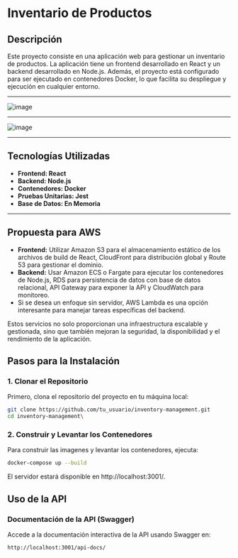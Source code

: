 # Inventario de Productos

## Descripción

Este proyecto consiste en una aplicación web para gestionar un inventario de productos. La aplicación tiene un frontend desarrollado en React y un backend desarrollado en Node.js. Además, el proyecto está configurado para ser ejecutado en contenedores Docker, lo que facilita su despliegue y ejecución en cualquier entorno.

---
![image](https://github.com/user-attachments/assets/f74fdca8-fff8-442c-b893-62e5005d98ec)

---

![image](https://github.com/user-attachments/assets/f878770f-e990-44ae-ad7e-7a2bed16194a)


---

## Tecnologías Utilizadas

- **Frontend: React**
- **Backend: Node.js**
- **Contenedores: Docker** 
- **Pruebas Unitarias: Jest**
- **Base de Datos: En Memoria** 

---

## Propuesta para AWS
- **Frontend:** Utilizar Amazon S3 para el almacenamiento estático de los archivos de build de React, CloudFront para distribución global y Route 53 para gestionar el dominio.
- **Backend:** Usar Amazon ECS o Fargate para ejecutar los contenedores de Node.js, RDS para persistencia de datos con base de datos relacional, API Gateway para exponer la API y CloudWatch para monitoreo.
- Si se desea un enfoque sin servidor, AWS Lambda es una opción interesante para manejar tareas específicas del backend.

Estos servicios no solo proporcionan una infraestructura escalable y gestionada, sino que también mejoran la seguridad, la disponibilidad y el rendimiento de la aplicación.

## Pasos para la Instalación

### 1. Clonar el Repositorio

Primero, clona el repositorio del proyecto en tu máquina local:

```bash
git clone https://github.com/tu_usuario/inventory-management.git
cd inventory-management\

```

### 2. Construir y Levantar los Contenedores
Para construir las imagenes y levantar los contenedores, ejecuta:

```bash
docker-compose up --build
```

El servidor estará disponible en http://localhost:3001/.

## Uso de la API
### Documentación de la API (Swagger)
Accede a la documentación interactiva de la API usando Swagger en:

```bash
http://localhost:3001/api-docs/
```
